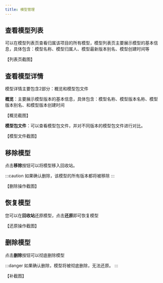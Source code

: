 ```yaml
---
title: 模型管理
---
```


## 查看模型列表

可以在模型列表页查看归属该项目的所有模型，模型列表页主要展示模型的基本信息，具体包含：模型名称、模型归属人、模型最新版本别名、模型创建时间等

【列表页截图】

## 查看模型详情

模型详情主要包含2部分：概览和模型包文件

**概览**：主要展示模型版本的基本信息，具体包含：模型名称、模型版本名称、模型版本别名、和模型版本创建时间

【概览截图】

**模型包文件**：可以查看模型包文件，并对不同版本的模型包文件进行对比。

【模型文件截图】

## 移除模型

点击**移除**按钮可以将模型移入回收站。

:::caution
如果确认删除，该模型的所有版本都将被移除
:::

【删除操作截图】

## 恢复模型

您可以在**回收站**还原模型，点击**还原**即可恢复模型

【还原操作截图】

## 删除模型

点击**删除**按钮可以彻底删除模型

:::danger
如果确认删除，模型将被彻底删除，无法还原。
:::

【补截图】
